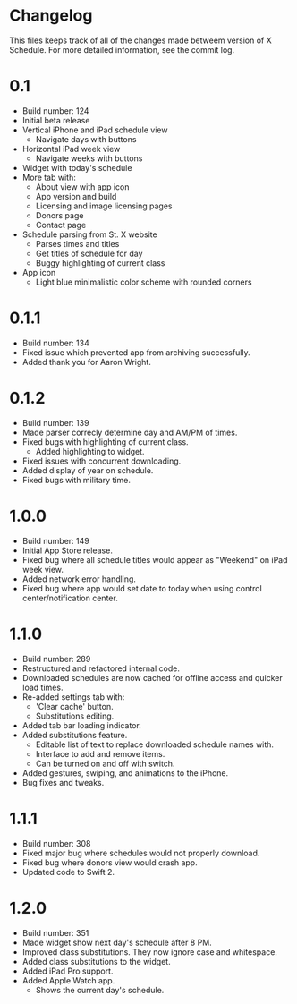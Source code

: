 # Changelog
This files keeps track of all of the changes made betweem version of X Schedule.  For more detailed information, see the commit log.

# 0.1
- Build number: 124
- Initial beta release
- Vertical iPhone and iPad schedule view
  - Navigate days with buttons
- Horizontal iPad week view
  - Navigate weeks with buttons
- Widget with today's schedule
- More tab with:
  - About view with app icon
  - App version and build
  - Licensing and image licensing pages
  - Donors page
  - Contact page
- Schedule parsing from St. X website
  - Parses times and titles
  - Get titles of schedule for day
  - Buggy highlighting of current class
- App icon
  - Light blue minimalistic color scheme with rounded corners

# 0.1.1
- Build number: 134
- Fixed issue which prevented app from archiving successfully.
- Added thank you for Aaron Wright.

# 0.1.2
- Build number: 139
- Made parser correcly determine day and AM/PM of times.
- Fixed bugs with highlighting of current class.
  - Added highlighting to widget.
- Fixed issues with concurrent downloading.
- Added display of year on schedule.
- Fixed bugs with military time.

# 1.0.0
- Build number: 149
- Initial App Store release.
- Fixed bug where all schedule titles would appear as "Weekend" on iPad week view.
- Added network error handling.
- Fixed bug where app would set date to today when using control center/notification center.

# 1.1.0
- Build number: 289
- Restructured and refactored internal code.
- Downloaded schedules are now cached for offline access and quicker load times.
- Re-added settings tab with:
  - 'Clear cache' button.
  - Substitutions editing.
- Added tab bar loading indicator.
- Added substitutions feature.
  - Editable list of text to replace downloaded schedule names with.
  - Interface to add and remove items.
  - Can be turned on and off with switch.
- Added gestures, swiping, and animations to the iPhone.
- Bug fixes and tweaks.

# 1.1.1
- Build number: 308
- Fixed major bug where schedules would not properly download.
- Fixed bug where donors view would crash app.
- Updated code to Swift 2.

# 1.2.0
- Build number: 351
- Made widget show next day's schedule after 8 PM.
- Improved class substitutions.  They now ignore case and whitespace.
- Added class substitutions to the widget.
- Added iPad Pro support.
- Added Apple Watch app.
  - Shows the current day's schedule.


